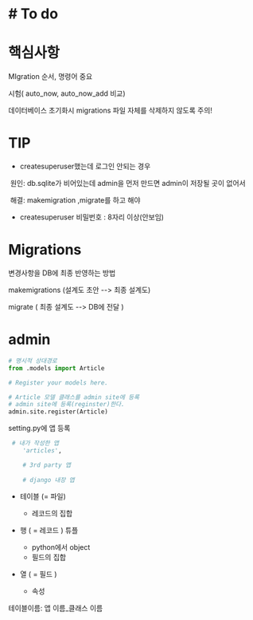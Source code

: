 # # To do



# 핵심사항

MIgration 순서, 명령어 중요

시험( auto_now, auto_now_add 비교)

데이터베이스 초기화시 migrations 파일 자체를 삭제하지 않도록 주의!

# TIP

* createsuperuser했는데 로그인 안되는 경우

​	원인: db.sqlite가 비어있는데 admin을 먼저 만드면 admin이 저장될 곳이 없어서

​	해결: makemigration ,migrate를 하고 해야

* createsuperuser 비밀번호 : 8자리 이상(안보임)

# Migrations

변경사항을 DB에 최종 반영하는 방법

makemigrations  (설계도 초안 --> 최종 설계도)

migrate ( 최종 설계도 --> DB에 전달 )





# admin

```python
# 명시적 상대경로
from .models import Article

# Register your models here.

# Article 모델 클래스를 admin site에 등록
# admin site에 등록(reginster)한다.
admin.site.register(Article)
```





setting.py에 앱 등록

```python
 # 내가 작성한 앱
    'articles',

    # 3rd party 앱
    
    # django 내장 앱
```



* 테이블 (= 파일)
  - 레코드의 집합

* 행 ( = 레코드 ) 튜플
  - python에서 object
  - 필드의 집합

* 열 ( = 필드 ) 
  - 속성



테이블이름: 앱 이름_클래스 이름
